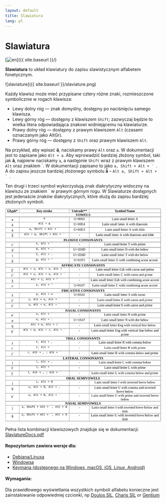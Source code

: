 ```yaml
---
layout: default
title: Slawiatura
lang: pl
---
```


# Slawiatura

[![en](https://img.shields.io/badge/lang-en-blue.svg)]({{ site.baseurl }}/)

**Slawiatura** to układ klawiatury do zapisu slawistycznym alfabetem fonetycznym. 

![slaviature]({{ site.baseurl }}/slaviature.png)

Każdy klawisz może mieć przypisane cztery różne znaki, rozmieszczone
symbolicznie w rogach klawisza:

- Lewy dolny róg — znak domyślny, dostępny po naciśnięciu samego klawisza.
- Lewy górny róg — dostępny z klawiszem `Shift`; zazwyczaj będzie to wielka litera
  odpowiadająca znakowi widniejącemu na klawiaturze.
- Prawy dolny róg — dostępny z prawym klawiszem `Alt` (czasami oznaczanym jako
  AltGr).
- Prawy górny róg — dostępny z `Shift` oraz prawym klawiszem `Alt`.

Na przykład, aby wpisać **ä**, naciskamy prawy `Alt` oraz `a`. W dokumentacji jest
to zapisane jako `Alt + a`.  Aby wprowadzić bardziej złożony symbol, taki jak
**ã**, najpierw naciskamy `a`, a następnie `Shift` wraz z prawym klawiszem `Alt`
oraz znakiem \`. W dokumentacji zapisano to jako ``a, Shift + Alt + ` ``. A do
zapisu jeszcze bardziej złożonego symbolu **ä̃**  – ``Alt a, Shift + Alt + ` ``. 
 
Ten drugi i trzeci symbol wykorzystują znak diakrytyczny widoczny na klawiszu ze
znakiem \` w prawym górnym rogu. W Slawiaturze dostępnych jest jedenaście znaków
diakrytycznych, które służą do zapisu bardziej złożonych symboli.

![slaviature_docs.png](/slaviature_docs.png)

Pełna lista kombinacji klawiszowych znajduje się w dokumentacji: [SlaviatureDocs.pdf](/docs/SlaviatureDocs.pdf)

#### Repozytorium zawiera wersje dla:

- [Debiana/Linuxa](/linux/README_pl.md)
- [Windowsa](/windows/README_pl.md)
- [Keymana (dostępnego na Windows, macOS, iOS, Linux, Android)](/keyman/README_pl.md)

#### Wymagania:

Dla prawidłowego wyświetlania wszystkich symboli alfabetu konieczne jest zainstalowanie
odpowiedniej czcionki, np [Doulos SIL](https://software.sil.org/doulos/), [Charis SIL](https://software.sil.org/charis/)  or   [Gentium](https://software.sil.org/gentium/)
